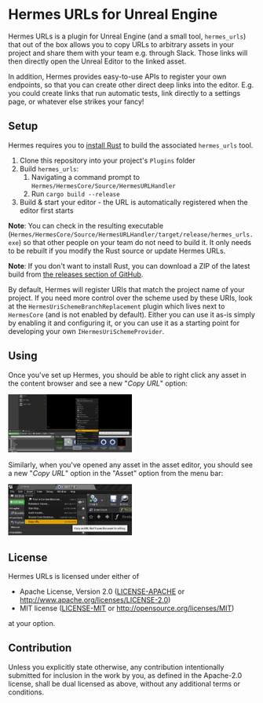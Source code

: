 # Hermes URLs for Unreal Engine

Hermes URLs is a plugin for Unreal Engine (and a small tool, `hermes_urls`) that out of the box allows you to copy URLs to arbitrary assets in your project and share them with your team e.g. through Slack. Those links will then directly open the Unreal Editor to the linked asset.

In addition, Hermes provides easy-to-use APIs to register your own endpoints, so that you can create other direct deep links into the editor. E.g. you could create links that run automatic tests, link directly to a settings page, or whatever else strikes your fancy!

## Setup

Hermes requires you to [install Rust](https://www.rust-lang.org/tools/install) to build the associated `hermes_urls` tool.

1. Clone this repository into your project's `Plugins` folder
1. Build `hermes_urls`:
    1. Navigating a command prompt to `Hermes/HermesCore/Source/HermesURLHandler`
    1. Run `cargo build --release`
1. Build & start your editor - the URL is automatically registered when the editor first starts

**Note**: You can check in the resulting executable (`Hermes/HermesCore/Source/HermesURLHandler/target/release/hermes_urls.exe`) so that other people on your team do not need to build it. It only needs to be rebuilt if you modify the Rust source or update Hermes URLs.

**Note**: If you don't want to install Rust, you can download a ZIP of the latest build from [the releases section of GitHub](https://github.com/jorgenpt/Hermes/releases/latest/).

By default, Hermes will register URIs that match the project name of your project. If you need more control over the scheme used by these URIs, look at the `HermesUriSchemeBranchReplacement` plugin which lives next to `HermesCore` (and is not enabled by default). Either you can use it as-is simply by enabling it and configuring it, or you can use it as a starting point for developing your own `IHermesUriSchemeProvider`.

## Using

Once you've set up Hermes, you should be able to right click any asset in the content browser and see a new "*Copy URL*" option:

[<img src="README_contentbrowser.png?raw=true" width=50%>](README_contentbrowser.png?raw=true)

Similarly, when you've opened any asset in the asset editor, you should see a new "*Copy URL*" option in the "Asset" option from the menu bar:

[<img src="README_asseteditor.png?raw=true" width=50%>](README_asseteditor.png?raw=true)

## License

Hermes URLs is licensed under either of

 * Apache License, Version 2.0
   ([LICENSE-APACHE](LICENSE-APACHE) or http://www.apache.org/licenses/LICENSE-2.0)
 * MIT license
   ([LICENSE-MIT](LICENSE-MIT) or http://opensource.org/licenses/MIT)

at your option.

## Contribution

Unless you explicitly state otherwise, any contribution intentionally submitted
for inclusion in the work by you, as defined in the Apache-2.0 license, shall be
dual licensed as above, without any additional terms or conditions.